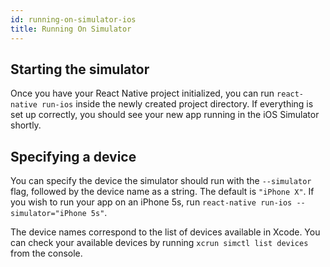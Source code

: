 ```yaml
---
id: running-on-simulator-ios
title: Running On Simulator
---
```


## Starting the simulator

Once you have your React Native project initialized, you can run `react-native run-ios` inside the newly created project directory. If everything is set up correctly, you should see your new app running in the iOS Simulator shortly.

## Specifying a device

You can specify the device the simulator should run with the `--simulator` flag, followed by the device name as a string. The default is `"iPhone X"`. If you wish to run your app on an iPhone 5s, run `react-native run-ios --simulator="iPhone 5s"`.

The device names correspond to the list of devices available in Xcode. You can check your available devices by running `xcrun simctl list devices` from the console.
